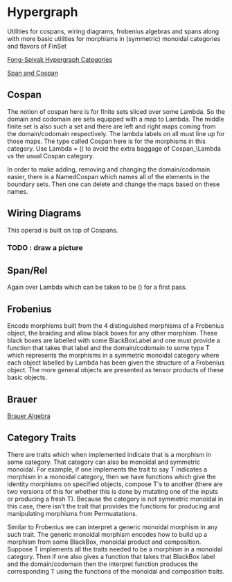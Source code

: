 # Hypergraph
Utilities for cospans, wiring diagrams, frobenius algebras and spans along with more basic utilities for morphisms in (symmetric) monoidal categories and flavors of FinSet

[Fong-Spivak Hypergraph Categories](https://arxiv.org/pdf/1806.08304.pdf)

[Span and Cospan](https://en.wikipedia.org/wiki/Span_(category_theory))

## Cospan

The notion of cospan here is for finite sets sliced over some Lambda.
So the domain and codomain are sets equipped with a map to Lambda.
The middle finite set is also such a set and there are left and right maps coming from the domain/codomain respectively.
The lambda labels on all must line up for those maps.
The type called Cospan here is for the morphisms in this category.
Use Lambda = () to avoid the extra baggage of Cospan_\Lambda vs the usual Cospan category.

In order to make adding, removing and changing the domain/codomain easier, there is a NamedCospan which names all of the elements in the boundary sets.
Then one can delete and change the maps based on these names.

## Wiring Diagrams

This operad is built on top of Cospans.

### TODO : draw a picture

## Span/Rel

Again over Lambda  which can be taken to be () for a first pass.

## Frobenius

Encode morphisms built from the 4 distinguished morphisms of a Frobenius object, the braiding and allow black boxes for any other morphism.
These black boxes are labelled with some BlackBoxLabel and one must provide a function that takes that label and the domain/codomain to some
type T which represents the morphisms in a symmetric monoidal category where each object labelled by Lambda has been given the structure of a Frobenius object.
The more general objects are presented as tensor products of these basic objects.

## Brauer

[Brauer Algebra](https://en.wikipedia.org/wiki/Brauer_algebra)

## Category Traits

There are traits which when implemented indicate that is a morphism in some category. That category can also be monoidal and symmetric monoidal. For example,
if one implements the trait to say T indicates a morphism in a monoidal category, then we have functions which give the identity morphisms on specified objects,
compose T's to another (there are two versions of this for whether this is done by mutating one of the inputs or producing a fresh T). Because the category
is not symmetric monoidal in this case, there isn't the trait that provides the functions for producing and manipulating morphisms from Permuatations.

Similar to Frobenius we can interpret a generic monoidal morphism in any such trait. The generic monoidal morphism encodes how to build up a morphism from
some BlackBox, monoidal product and composition. Suppose T implements all the traits needed to be a morphism in a monoidal category. Then if one
also gives a function that takes that BlackBox label and the domain/codomain then the interpret function produces the corresponding T using the functions of the
monoidal and composition traits.
